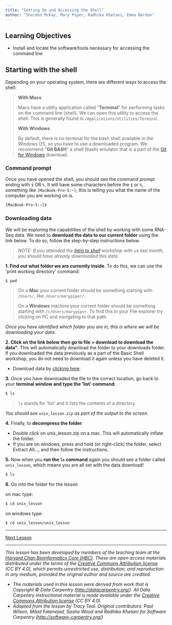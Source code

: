 ```yaml
---
title: "Setting Up and Accessing the Shell"
author: "Sheldon McKay, Mary Piper, Radhika Khetani, Emma Berdan"
---
```


## Learning Objectives
- Install and locate the software/tools necessary for accessing the command line

## Starting with the shell
Depending on your operating system, there are different ways to access the shell:

> **With Macs**
>
> Macs have a utility application called "**Terminal**" for performing tasks on the command line (shell). We can open this utility to access the shell. This is generally found in `/Applications/Utilities/Terminal`
>
> **With Windows**
>
> By default, there is no terminal for the bash shell available in the Windows OS, so you have to use a downloaded program. We recommend "**Git BASH**" a shell (bash) emulator that is a part of the [Git for Windows](https://git-for-windows.github.io/) download.

### Command prompt

Once you have opened the shell, you should see the command prompt ending with `$` OR `%`. It will have some characters before the `$` or `%`, something like `[MacBook-Pro-5:~]`, this is telling you what the name of the computer you are working on is. 

```bash
[MacBook-Pro-5:~]$ 
```

### Downloading data

We will be exploring the capabilities of the shell by working with some RNA-Seq data. We need to **download the data to our current folder** using the link below. To do so, follow the step-by-step instructions below.

> *NOTE: If you attended the [Intro to shell](https://hbctraining.github.io/Training-modules/Basic_shell/) workshop with us last month, you should have already downloaded this data.*

**1. Find out what folder we are currently inside**. To do this, we can use the 'print working directory' command:

```bash
$ pwd
```

> On a **Mac** your current folder should be something starting with `/Users/`, like `/Users/marypiper/`.
> 
> On a **Windows** machine your current folder should be something starting with `/c/Users/marypiper`. To find this in your File explorer try clicking on PC and navigating to that path.

_Once you have identified which folder you are in, this is where we will be downloading your data._

**2. Click on the link below then go to file > download to download the data"**. This will automatically download the folder to your downloads folder. If you downloaded the data previously as a part of the Basic Shell workshop, you do not need to download it again unless you have deleted it.

* Download data by [clicking here](https://www.dropbox.com/s/x66jksdd4jklpdw/unix_lesson.zip?dl=0).

**3.** Once you have downloaded the file to the correct location, go back to your **terminal window and type the 'list' command**:

```bash
$ ls
```

> `ls` stands for 'list' and it lists the contents of a directory.

_You should see `unix_lesson.zip` as part of the output to the screen._

**4.** Finally, to **decompress the folder**:

* Double click on unix_lesson.zip on a mac. This will automatically inflate the folder.
* If you are on windows, press and hold (or right-click) the folder, select Extract All..., and then follow the instructions.


**5.** Now when you **run the `ls` command** again you should see a folder called `unix_lesson`, which means you are all set with the data download!

```bash
$ ls
```

**6.** Go into the folder for the lesson

on mac type: 
```bash
$ cd unix_lesson
```

on windows type:

```bash
$ cd unix_lesson/unix_lesson
```

***

[Next Lesson](https://github.com/hbctraining/Training-modules/blob/heather_edits/Accelerate_with_automation/lessons/loops_and_scripts.md)

***

*This lesson has been developed by members of the teaching team at the [Harvard Chan Bioinformatics Core (HBC)](http://bioinformatics.sph.harvard.edu/). These are open access materials distributed under the terms of the [Creative Commons Attribution license](https://creativecommons.org/licenses/by/4.0/) (CC BY 4.0), which permits unrestricted use, distribution, and reproduction in any medium, provided the original author and source are credited.*

* *The materials used in this lesson were derived from work that is Copyright © Data Carpentry (http://datacarpentry.org/). 
All Data Carpentry instructional material is made available under the [Creative Commons Attribution license](https://creativecommons.org/licenses/by/4.0/) (CC BY 4.0).*
* *Adapted from the lesson by Tracy Teal. Original contributors: Paul Wilson, Milad Fatenejad, Sasha Wood and Radhika Khetani for Software Carpentry (http://software-carpentry.org/)*
